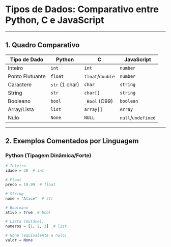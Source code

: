 # Tipos de Dados: Comparativo entre Python, C e JavaScript

---

## 1. Quadro Comparativo

| Tipo de Dado   | Python          | C               | JavaScript      |
|----------------|-----------------|-----------------|-----------------|
| Inteiro        | `int`           | `int`           | `number`        |
| Ponto Flutuante| `float`         | `float`/`double`| `number`        |
| Caractere      | `str` (1 char)  | `char`          | `string`        |
| String         | `str`           | `char[]`        | `string`        |
| Booleano       | `bool`          | `_Bool` (C99)   | `boolean`       |
| Array/Lista    | `list`          | `array[]`       | `Array`         |
| Nulo           | `None`          | `NULL`          | `null`/`undefined` |

---

## 2. Exemplos Comentados por Linguagem

### **Python** (Tipagem Dinâmica/Forte)
```python
# Inteiro
idade = 30  # int

# Float
preco = 19.99  # float

# String
nome = "Alice"  # str

# Booleano
ativo = True  # bool

# Lista (mutável)
numeros = [1, 2, 3]  # list

# None (equivalente a nulo)
valor = None
